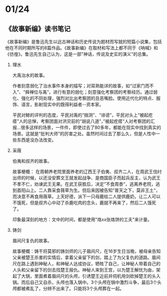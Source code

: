 # 01/24
## 《故事新编》读书笔记
《故事新编》是鲁迅先生以远古神话和历史传说为题材而写就的短篇小说集，包括他在不同时期所写的8篇作品。《故事新编》在取材和写法上都不同于《呐喊》和《彷徨》。鲁迅先生自己认为，这是一部"神话，传说及史实的演义"的总集。

1. 理水
    
    大禹治水的故事。

    作者刻意弱化了治水事件本身的描写；对耳熟能详的故事，如“过家门而不入”、“舜禅位与禹”，进行有意的弱化；刻意强化考察团的考察经历。通过弱化、强化的不同处理，强烈对比出考察团的丑恶嘴脸。使用近代化的特点、服饰、语言，影射现实中的既得利益者--资本家。

    平民对鲸的评判的态度，平民对禹的“揣测”、“诽谤”，平民对头上“被起疙瘩”人的忌惮，考察团面对洪灾前的“胡说八道”，”被起疙瘩“人对考察团的汇报...很多这样的场景，一件件，即使过去了80多年，都能在现实中找到真实的场景。这就是“批判大师”的厉害之处。虽然时间过去了那么久，但是人性中一些东西是没办法改变。

2. 采薇

    伯夷和叔齐的故事。

    故事梗概：
    在周朝养老院里面养老的辽西王子伯夷、叔齐二人，在周武王伐纣出师的时候，以还没安葬文王就发起战争、是商国臣子而起兵反主，认为武王不孝不仁，劝谏武王无果。在武王获胜后，决定”不食周黍“，逃离养老院，逃到首阳山上。二人靠采食薇草为生。但后来因被告知”普天之下，莫非王土“，而决意不再食用薇草。上天好德，派下一只母鹿给二人提供鹿奶，让二人可以不饿死，但是叔齐心中动了杀鹿吃肉的念头，鹿就不再来了，然后二人饿死了。

    印象最深刻的地方：文中的时间，都是使用"烙xx张烙饼的工夫"来计量。

3. 铸剑

    眉间尺复仇的故事。

    故事梗概：铸干将莫邪的铸剑师的儿子眉间尺，在16岁生日当晚，被母亲告知父亲被楚王杀害的实情后，拿着父亲留下的剑，踏上了为父复仇的道路。眉间尺在路上遇到神秘人，和神秘人达成协议，牺牲了自己，让神秘人带着自己的人头和父亲留下的剑去找楚王报仇。神秘人来到王宫，以为楚王解忧为由，架起了大锅，里面煮着眉间尺的头颅，引诱楚王近前并伺机用剑砍掉楚王的头入锅。而后自己又自杀，头颅也落入锅中。3个头颅在锅中激烈斗争，最后3个头颅都被煮乱了，分辨不出来了。只能将3个头颅葬在一起。

